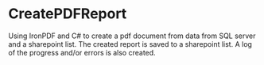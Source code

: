 # CreatePDFReport
Using IronPDF and C# to create a pdf document from data from SQL server and a sharepoint list. The created report is saved to a sharepoint list. A log of the progress and/or errors is also created.
